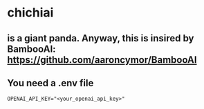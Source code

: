 # chichiai
## is a giant panda. Anyway, this is insired by BambooAI: https://github.com/aaroncymor/BambooAI

## You need a .env file
```shell
OPENAI_API_KEY="<your_openai_api_key>"
```
